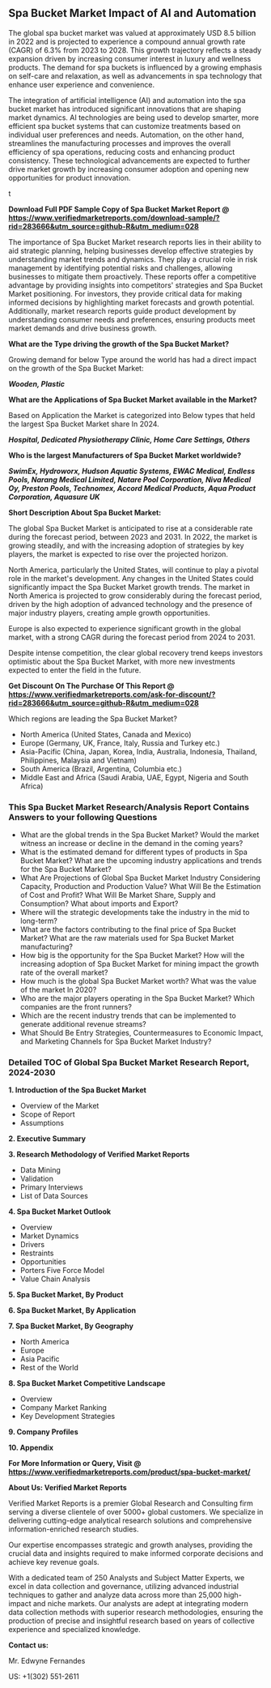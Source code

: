 <h2>Spa Bucket Market Impact of AI and Automation</h2><p>The global spa bucket market was valued at approximately USD 8.5 billion in 2022 and is projected to experience a compound annual growth rate (CAGR) of 6.3% from 2023 to 2028. This growth trajectory reflects a steady expansion driven by increasing consumer interest in luxury and wellness products. The demand for spa buckets is influenced by a growing emphasis on self-care and relaxation, as well as advancements in spa technology that enhance user experience and convenience.</p><p>The integration of artificial intelligence (AI) and automation into the spa bucket market has introduced significant innovations that are shaping market dynamics. AI technologies are being used to develop smarter, more efficient spa bucket systems that can customize treatments based on individual user preferences and needs. Automation, on the other hand, streamlines the manufacturing processes and improves the overall efficiency of spa operations, reducing costs and enhancing product consistency. These technological advancements are expected to further drive market growth by increasing consumer adoption and opening new opportunities for product innovation.</p>t</p><p id="" class=""><strong>Download Full PDF Sample Copy of Spa Bucket Market Report @ <a href="https://www.verifiedmarketreports.com/download-sample/?rid=283666&utm_source=github-R&utm_medium=028" target="_blank">https://www.verifiedmarketreports.com/download-sample/?rid=283666&utm_source=github-R&utm_medium=028</a></strong></p><p>The importance of&nbsp;Spa Bucket Market research reports lies in their ability to aid strategic planning, helping businesses develop effective strategies by understanding market trends and dynamics. They play a crucial role in risk management by identifying potential risks and challenges, allowing businesses to mitigate them proactively. These reports offer a competitive advantage by providing insights into competitors' strategies and Spa Bucket Market positioning. For investors, they provide critical data for making informed decisions by highlighting market forecasts and growth potential. Additionally, market research reports guide product development by understanding consumer needs and preferences, ensuring products meet market demands and drive business growth.</p><p><strong>What are the&nbsp;Type driving the growth of the Spa Bucket Market?</strong></p><p id="" class="">Growing demand for below Type around the world has had a direct impact on the growth of the Spa Bucket Market:</p><em><strong>Wooden, Plastic</strong></em></p><strong>What are the&nbsp;Applications&nbsp;of Spa Bucket Market available in the Market?</strong></p><p id="" class="">Based on Application the Market is categorized into Below types that held the largest Spa Bucket Market share In 2024.</p><em><strong>Hospital, Dedicated Physiotherapy Clinic, Home Care Settings, Others</strong></em></p><strong>Who is the largest Manufacturers of Spa Bucket Market worldwide?</strong></p><p><em><strong>SwimEx, Hydroworx, Hudson Aquatic Systems, EWAC Medical, Endless Pools, Narang Medical Limited, Natare Pool Corporation, Niva Medical Oy, Preston Pools, Technomex, Accord Medical Products, Aqua Product Corporation, Aquasure UK</strong></em></p><p id="" class=""><strong>Short Description About Spa Bucket Market:</strong></p><p>The global Spa Bucket Market is anticipated to rise at a considerable rate during the forecast period, between 2023 and 2031. In 2022, the market is growing steadily, and with the increasing adoption of strategies by key players, the market is expected to rise over the projected horizon.</p><p>North America, particularly the United States, will continue to play a pivotal role in the market's development. Any changes in the United States could significantly impact the Spa Bucket Market growth trends. The market in North America is projected to grow considerably during the forecast period, driven by the high adoption of advanced technology and the presence of major industry players, creating ample growth opportunities.</p><p>Europe is also expected to experience significant growth in the global market, with a strong CAGR during the forecast period from 2024 to 2031.</p><p>Despite intense competition, the clear global recovery trend keeps investors optimistic about the Spa Bucket Market, with more new investments expected to enter the field in the future.</p><p id="" class=""><strong>Get Discount On The Purchase Of This Report @ <a href="https://www.verifiedmarketreports.com/ask-for-discount/?rid=283666&utm_source=github-R&utm_medium=028" target="_blank">https://www.verifiedmarketreports.com/ask-for-discount/?rid=283666&utm_source=github-R&utm_medium=028</a></strong></p>Which regions are leading the Spa Bucket Market?</p><ul><li>North America (United States, Canada and Mexico)</li><li>Europe (Germany, UK, France, Italy, Russia and Turkey etc.)</li><li>Asia-Pacific (China, Japan, Korea, India, Australia, Indonesia, Thailand, Philippines, Malaysia and Vietnam)</li><li>South America (Brazil, Argentina, Columbia etc.)</li><li>Middle East and Africa (Saudi Arabia, UAE, Egypt, Nigeria and South Africa)</li></ul><h3 id="" class="">This Spa Bucket Market Research/Analysis Report Contains Answers to your following Questions</h3><ul><li>What are the global trends in the Spa Bucket Market? Would the market witness an increase or decline in the demand in the coming years?</li><li>What is the estimated demand for different types of products in Spa Bucket Market? What are the upcoming industry applications and trends for the Spa Bucket Market?</li><li>What Are Projections of Global Spa Bucket Market Industry Considering Capacity, Production and Production Value? What Will Be the Estimation of Cost and Profit? What Will Be Market Share, Supply and Consumption? What about imports and Export?</li><li>Where will the strategic developments take the industry in the mid to long-term?</li><li>What are the factors contributing to the final price of Spa Bucket Market? What are the raw materials used for Spa Bucket Market manufacturing?</li><li>How big is the opportunity for the Spa Bucket Market? How will the increasing adoption of Spa Bucket Market for mining impact the growth rate of the overall market?</li><li>How much is the global Spa Bucket Market worth? What was the value of the market In 2020?</li><li>Who are the major players operating in the Spa Bucket Market? Which companies are the front runners?</li><li>Which are the recent industry trends that can be implemented to generate additional revenue streams?</li><li>What Should Be Entry Strategies, Countermeasures to Economic Impact, and Marketing Channels for Spa Bucket Market Industry?</li></ul><h3 id="" class="">Detailed TOC of Global Spa Bucket Market Research Report, 2024-2030</h3><p id="" class=""><strong>1. Introduction of the Spa Bucket Market</strong></p><ul><li>Overview of the Market</li><li>Scope of Report</li><li>Assumptions</li></ul><p id="" class=""><strong>2. Executive Summary</strong></p><p id="" class=""><strong>3. Research Methodology of Verified Market Reports</strong></p><ul><li>Data Mining</li><li>Validation</li><li>Primary Interviews</li><li>List of Data Sources</li></ul><p id="" class=""><strong>4. Spa Bucket Market Outlook</strong></p><ul><li>Overview</li><li>Market Dynamics</li><li>Drivers</li><li>Restraints</li><li>Opportunities</li><li>Porters Five Force Model</li><li>Value Chain Analysis</li></ul><p id="" class=""><strong>5. Spa Bucket Market, By Product</strong></p><p id="" class=""><strong>6. Spa Bucket Market, By Application</strong></p><p id="" class=""><strong>7. Spa Bucket Market, By Geography</strong></p><ul><li>North America</li><li>Europe</li><li>Asia Pacific</li><li>Rest of the World</li></ul><p id="" class=""><strong>8. Spa Bucket Market Competitive Landscape</strong></p><ul><li>Overview</li><li>Company Market Ranking</li><li>Key Development Strategies</li></ul><p id="" class=""><strong>9. Company Profiles</strong></p><p id="" class=""><strong>10. Appendix</strong></p><p id="" class=""><strong>For More Information or Query, Visit @ <a href="https://www.verifiedmarketreports.com/product/spa-bucket-market/" target="_blank">https://www.verifiedmarketreports.com/product/spa-bucket-market/</a></strong></p><p id="" class=""><strong>About Us: Verified Market Reports</strong></p><p id="" class="">Verified Market Reports is a premier Global Research and Consulting firm serving a diverse clientele of over 5000+ global customers. We specialize in delivering cutting-edge analytical research solutions and comprehensive information-enriched research studies.</p><p id="" class="">Our expertise encompasses strategic and growth analyses, providing the crucial data and insights required to make informed corporate decisions and achieve key revenue goals.</p><p id="" class="">With a dedicated team of 250 Analysts and Subject Matter Experts, we excel in data collection and governance, utilizing advanced industrial techniques to gather and analyze data across more than 25,000 high-impact and niche markets. Our analysts are adept at integrating modern data collection methods with superior research methodologies, ensuring the production of precise and insightful research based on years of collective experience and specialized knowledge.</p><p id="" class=""><strong>Contact us:</strong></p><p id="" class="">Mr. Edwyne Fernandes</p><p id="" class="">US: +1(302) 551-2611</p>